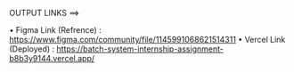 OUTPUT LINKS ==>


•	Figma Link (Refrence) : https://www.figma.com/community/file/1145991068621514311
•	Vercel Link (Deployed) : https://batch-system-internship-assignment-b8b3y9144.vercel.app/
